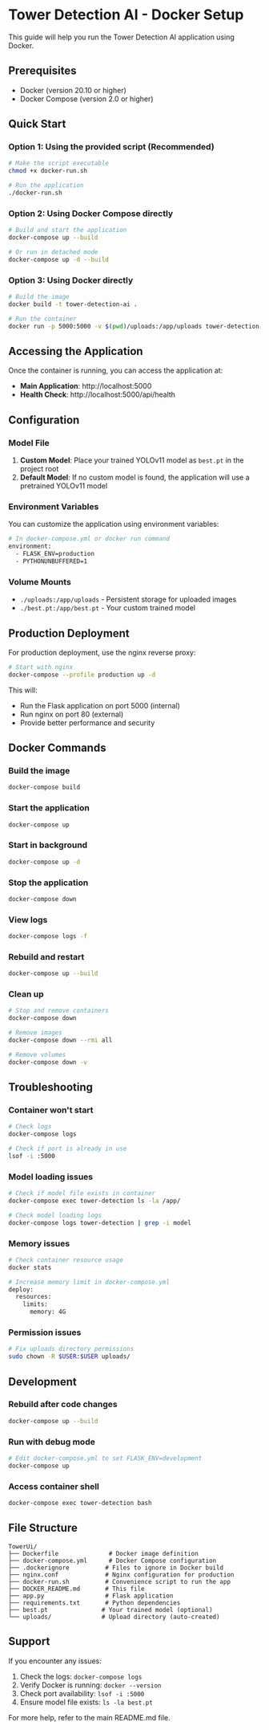 # Tower Detection AI - Docker Setup

This guide will help you run the Tower Detection AI application using Docker.

## Prerequisites

- Docker (version 20.10 or higher)
- Docker Compose (version 2.0 or higher)

## Quick Start

### Option 1: Using the provided script (Recommended)

```bash
# Make the script executable
chmod +x docker-run.sh

# Run the application
./docker-run.sh
```

### Option 2: Using Docker Compose directly

```bash
# Build and start the application
docker-compose up --build

# Or run in detached mode
docker-compose up -d --build
```

### Option 3: Using Docker directly

```bash
# Build the image
docker build -t tower-detection-ai .

# Run the container
docker run -p 5000:5000 -v $(pwd)/uploads:/app/uploads tower-detection-ai
```

## Accessing the Application

Once the container is running, you can access the application at:

- **Main Application**: http://localhost:5000
- **Health Check**: http://localhost:5000/api/health

## Configuration

### Model File

1. **Custom Model**: Place your trained YOLOv11 model as `best.pt` in the project root
2. **Default Model**: If no custom model is found, the application will use a pretrained YOLOv11 model

### Environment Variables

You can customize the application using environment variables:

```bash
# In docker-compose.yml or docker run command
environment:
  - FLASK_ENV=production
  - PYTHONUNBUFFERED=1
```

### Volume Mounts

- `./uploads:/app/uploads` - Persistent storage for uploaded images
- `./best.pt:/app/best.pt` - Your custom trained model

## Production Deployment

For production deployment, use the nginx reverse proxy:

```bash
# Start with nginx
docker-compose --profile production up -d
```

This will:

- Run the Flask application on port 5000 (internal)
- Run nginx on port 80 (external)
- Provide better performance and security

## Docker Commands

### Build the image

```bash
docker-compose build
```

### Start the application

```bash
docker-compose up
```

### Start in background

```bash
docker-compose up -d
```

### Stop the application

```bash
docker-compose down
```

### View logs

```bash
docker-compose logs -f
```

### Rebuild and restart

```bash
docker-compose up --build
```

### Clean up

```bash
# Stop and remove containers
docker-compose down

# Remove images
docker-compose down --rmi all

# Remove volumes
docker-compose down -v
```

## Troubleshooting

### Container won't start

```bash
# Check logs
docker-compose logs

# Check if port is already in use
lsof -i :5000
```

### Model loading issues

```bash
# Check if model file exists in container
docker-compose exec tower-detection ls -la /app/

# Check model loading logs
docker-compose logs tower-detection | grep -i model
```

### Memory issues

```bash
# Check container resource usage
docker stats

# Increase memory limit in docker-compose.yml
deploy:
  resources:
    limits:
      memory: 4G
```

### Permission issues

```bash
# Fix uploads directory permissions
sudo chown -R $USER:$USER uploads/
```

## Development

### Rebuild after code changes

```bash
docker-compose up --build
```

### Run with debug mode

```bash
# Edit docker-compose.yml to set FLASK_ENV=development
docker-compose up
```

### Access container shell

```bash
docker-compose exec tower-detection bash
```

## File Structure

```
TowerUi/
├── Dockerfile              # Docker image definition
├── docker-compose.yml      # Docker Compose configuration
├── .dockerignore          # Files to ignore in Docker build
├── nginx.conf             # Nginx configuration for production
├── docker-run.sh          # Convenience script to run the app
├── DOCKER_README.md       # This file
├── app.py                 # Flask application
├── requirements.txt       # Python dependencies
├── best.pt               # Your trained model (optional)
└── uploads/              # Upload directory (auto-created)
```

## Support

If you encounter any issues:

1. Check the logs: `docker-compose logs`
2. Verify Docker is running: `docker --version`
3. Check port availability: `lsof -i :5000`
4. Ensure model file exists: `ls -la best.pt`

For more help, refer to the main README.md file.
